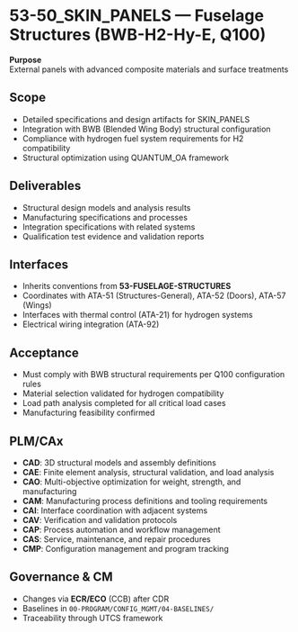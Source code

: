 # 53-50_SKIN_PANELS — Fuselage Structures (BWB-H2-Hy-E, Q100)

**Purpose**  
External panels with advanced composite materials and surface treatments

## Scope
- Detailed specifications and design artifacts for SKIN_PANELS
- Integration with BWB (Blended Wing Body) structural configuration
- Compliance with hydrogen fuel system requirements for H2 compatibility
- Structural optimization using QUANTUM_OA framework

## Deliverables
- Structural design models and analysis results
- Manufacturing specifications and processes
- Integration specifications with related systems
- Qualification test evidence and validation reports

## Interfaces
- Inherits conventions from **53-FUSELAGE-STRUCTURES**
- Coordinates with ATA-51 (Structures-General), ATA-52 (Doors), ATA-57 (Wings)
- Interfaces with thermal control (ATA-21) for hydrogen systems
- Electrical wiring integration (ATA-92)

## Acceptance
- Must comply with BWB structural requirements per Q100 configuration rules
- Material selection validated for hydrogen compatibility
- Load path analysis completed for all critical load cases
- Manufacturing feasibility confirmed

## PLM/CAx
- **CAD**: 3D structural models and assembly definitions
- **CAE**: Finite element analysis, structural validation, and load analysis
- **CAO**: Multi-objective optimization for weight, strength, and manufacturing
- **CAM**: Manufacturing process definitions and tooling requirements
- **CAI**: Interface coordination with adjacent systems
- **CAV**: Verification and validation protocols
- **CAP**: Process automation and workflow management
- **CAS**: Service, maintenance, and repair procedures
- **CMP**: Configuration management and program tracking

## Governance & CM
- Changes via **ECR/ECO** (CCB) after CDR
- Baselines in `00-PROGRAM/CONFIG_MGMT/04-BASELINES/`
- Traceability through UTCS framework
